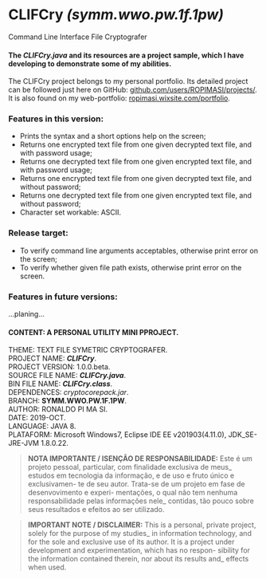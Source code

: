 ﻿# CLIFCry _(symm.wwo.pw.1f.1pw)_
Command Line Interface File Cryptografer  
  
#### The _CLIFCry.java_ and its resources are a project sample, which I have developing to demonstrate some of my abilities.  
  
The CLIFCry project belongs to my personal portfolio. Its detailed project can be followed just here on GitHub: [github.com/users/ROPIMASI/projects/](https://github.com/users/ROPIMASI/projects/). It is also found on my web-portfolio: [ropimasi.wixsite.com/portfolio](https://ropimasi.wixsite.com/portfolio).  
   
   
### Features in this version:
   + Prints the syntax and a short options help on the screen;
   + Returns one encrypted text file from one given decrypted text file, and with password usage;
   + Returns one decrypted text file from one given encrypted text file, and with password usage;
   + Returns one encrypted text file from one given decrypted text file, and without password;
   + Returns one decrypted text file from one given encrypted text file, and without password;
   + Character set workable: ASCII.  
   
   
### Release target:
   + To verify command line arguments acceptables, otherwise print error on the screen;
   + To verify whether given file path exists, otherwise print error on the screen.
   
   
### Features in future versions:
...planing...  
   
   
#### CONTENT: A PERSONAL UTILITY MINI PPROJECT.
THEME: TEXT FILE SYMETRIC CRYPTOGRAFER.  
PROJECT NAME: _**CLIFCry**_.  
PROJECT VERSION: 1.0.0.beta.  
SOURCE FILE NAME: _**CLIFCry.java**_.  
BIN FILE NAME: _**CLIFCry.class**_.  
DEPENDENCES: _cryptocorepack.jar_.  
BRANCH:  **SYMM.WWO.PW.1F.1PW**.  
AUTHOR: RONALDO PI MA SI.  
DATE: 2019-OCT.  
LANGUAGE: JAVA 8.  
PLATAFORM: Microsoft Windows7, Eclipse IDE EE v201903(4.11.0), JDK_SE-JRE-JVM 1.8.0.22.  
  
>**NOTA IMPORTANTE / ISENÇÃO DE RESPONSABILIDADE:**
>Este é um projeto pessoal, particular, com finalidade exclusiva de meus_
estudos em tecnologia da informação, e de uso e fruto único e exclusivamen-
te de seu autor. Trata-se de um projeto em fase de desenvovimento e experi-
mentações, o qual não tem nenhuma responsabilidade pelas informações nele_
contidas, tão pouco sobre seus resultados e efeitos ao ser utilizado.  
  
>**IMPORTANT NOTE / DISCLAIMER:**
>This is a personal, private project, solely for the purpose of my studies_
in information technology, and for the sole and exclusive use of its author.
It is a project under development and experimentation, which has no respon-
sibility for the information contained therein, nor about its results and_
effects when used.  
